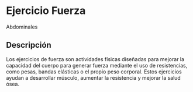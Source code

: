 # Ejercicio Fuerza
Abdominales
## Descripción
Los ejercicios de fuerza son actividades físicas diseñadas para mejorar la capacidad del cuerpo para generar fuerza mediante el uso de resistencias, como pesas, bandas elásticas o el propio peso corporal. Estos ejercicios ayudan a desarrollar músculo, aumentar la resistencia y mejorar la salud ósea.
